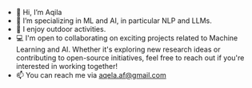 - 👋 Hi, I’m Aqila
- 👀 I’m specializing in ML and AI, in particular NLP and LLMs.
- 🌱 I enjoy outdoor activities.
- 💻 I'm open to collaborating on exciting projects related to Machine Learning and AI. Whether it's exploring new research ideas or contributing to open-source initiatives, feel free to reach out if you're interested in working together!
- 📫 You can reach me via aqela.af@gmail.com
  <!--Here is my [cv](https://github.com/Aqila-Farahmand/CV/releases/download/0.1.0-2025-01-17T112827/cv.pdf)

<!---
Aqila-Farahmand is a ✨ special ✨ repository because its `README.md` (this file) appears on your GitHub profile.
You can click the Preview link to take a look at your changes.
--->
